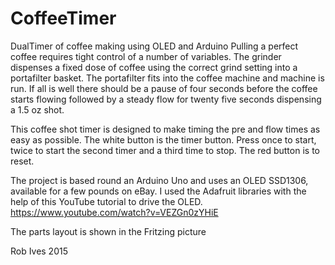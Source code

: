 # CoffeeTimer
DualTimer of coffee making using OLED and Arduino
Pulling a perfect coffee requires tight control of a number of variables. The grinder dispenses a fixed dose of coffee using the correct grind setting into a portafilter basket. The portafilter fits into the coffee machine and machine is run. If all is well there should be a pause of four seconds before the coffee starts flowing followed by a steady flow for twenty five seconds dispensing a 1.5 oz shot.

This coffee shot timer is designed to make timing the pre and flow times as easy as possible. The white button is the timer button. Press once to start, twice to start the second timer and a third time to stop. The red button is to reset.

The project is based round an Arduino Uno and uses an OLED SSD1306, available for a few pounds on eBay. 
I used the Adafruit libraries with the help of this YouTube tutorial to drive the OLED. https://www.youtube.com/watch?v=VEZGn0zYHiE

The parts layout is shown in the Fritzing picture

Rob Ives 2015
